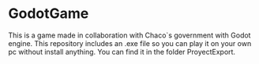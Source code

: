 # GodotGame
This is a game made in collaboration with Chaco`s government with Godot engine. This repository includes an .exe file so you can play it on your own pc without install anything.
You can find it in the folder ProyectExport.
